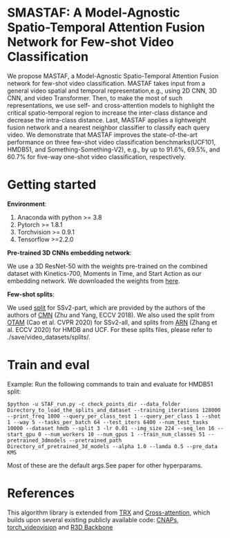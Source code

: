 # SMASTAF: A Model-Agnostic Spatio-Temporal Attention Fusion Network for Few-shot Video Classification

We propose MASTAF, a Model-Agnostic Spatio-Temporal Attention Fusion network for few-shot video classification. MASTAF takes input from a general video spatial and temporal representation,e.g., using  2D CNN, 3D CNN, and video Transformer. Then, to make the most of such representations, we use self- and cross-attention models to highlight the critical spatio-temporal region to increase the inter-class distance and decrease the intra-class distance. Last, MASTAF applies a lightweight fusion network and a nearest neighbor classifier to classify each query video. We demonstrate that MASTAF improves the state-of-the-art performance on three few-shot video classification benchmarks(UCF101, HMDB51, and  Something-Something-V2), e.g., by up to 91.6\%, 69.5\%, and 60.7\% for five-way one-shot video classification, respectively.

# Getting started

**Environment**:
1. Anaconda with python >= 3.8
2. Pytorch >= 1.8.1
3. Torchvision >= 0.9.1
4. Tensorflow >=2.2.0

**Pre-trained 3D CNNs embedding network**:

We use a 3D ResNet-50 with the weights pre-trained on the combined dataset with Kinetics-700, Moments in Time, and Start Action as our embedding network. We downloaded the weights from [here](https://github.com/kenshohara/3D-ResNets-PyTorch).

**Few-shot splits**:

We used [split](https://github.com/ffmpbgrnn/CMN) for SSv2-part, which are provided by the authors of the authors of [CMN](https://openaccess.thecvf.com/content_ECCV_2018/papers/Linchao_Zhu_Compound_Memory_Networks_ECCV_2018_paper.pdf) (Zhu and Yang, ECCV 2018). We also used the split from [OTAM](https://openaccess.thecvf.com/content_CVPR_2020/papers/Cao_Few-Shot_Video_Classification_via_Temporal_Alignment_CVPR_2020_paper.pdf) (Cao et al. CVPR 2020) for SSv2-all, and splits from [ARN](https://www.ecva.net/papers/eccv_2020/papers_ECCV/papers/123500511.pdf) (Zhang et al. ECCV 2020) for HMDB and UCF. For these splits files,  please refer to  ./save/video_datasets/splits/.

# Train and eval
Example: Run the following commands to train and evaluate for HMDB51 split:
```
$python -u STAF_run.py -c check_points_dir --data_folder Directory_to_load_the_splits_and_dataset --training_iterations 128000 --print_freq 1000 --query_per_class_test 1 --query_per_class 1 --shot 1 --way 5 --tasks_per_batch 64 --test_iters 6400 --num_test_tasks 10000 --dataset hmdb --split 3 -lr 0.01 --img_size 224 --seq_len 16 --start_gpu 0 --num_workers 10 --num_gpus 1 --train_num_classes 51 --pretrained_3dmodels --pretrained_path Directory_of_pretrained_3d_models --alpha 1.0 --lamda 0.5 --pre_data KMS 
```
Most of these are the default args.See paper for other hyperparams.

# References
This algorithm library is extended from [TRX](https://github.com/tobyperrett/trx) and [Cross-attention](https://github.com/blue-blue272/fewshot-CAN), which builds upon several existing publicly available code:  [CNAPs](https://github.com/cambridge-mlg/cnaps), [torch_videovision](https://github.com/hassony2/torch_videovision) and [R3D Backbone](https://github.com/kenshohara/3D-ResNets-PyTorch)
